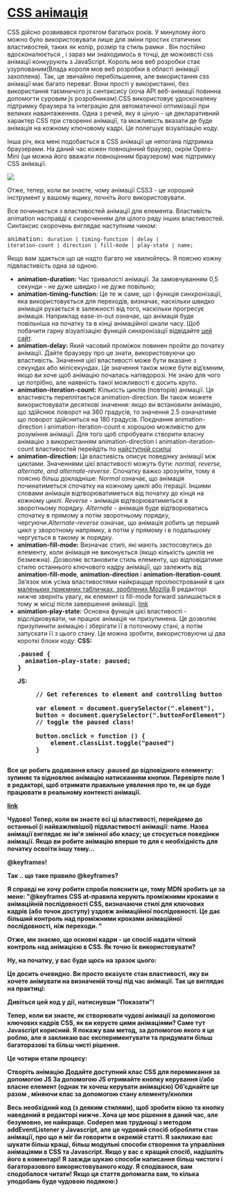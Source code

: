 # <a href="https://codeburst.io/learning-css-animations-with-a-touch-of-javascript-985a2404dc5e">CSS анімація</a>
CSS дійсно розвивався протягом багатьох років. У минулому його можно було використовувати лише для зміни простих статичних властивостей, таких як колір, розмір та стиль рамки . Він постійно вдосконалюється , і зараз ми знаходимось в точці, де можоивсті css анімації конкурують з JavaScript. Король мов веб розробки стає узурпованим(Влада короля мов веб розробки  в області анімації захоплена). Так, це звичайно перебільшення, але використання css анімації має багато переваг. Вони прості у використанні, без використання  таємничого js синтаксису (хоча API веб-анімації  повинна допомогти суровим js розробникам).CSS використовує удосконалену підтримку браузера та інтеграцію для автоматичної оптимізації при великих навантаженнях. Одна з речей, яку я ціную - це декларативний характер CSS при створенні анімації, та можливість вказати де буде анімація на кожному ключовому кадрі. Це полегшує візуалізацію коду.

Інша річ, яка мені подобається в CSS анімації це непогана підтримка браузерами. На даний час кожен повноцінний браузер, окрім Opera-Mini (ци можна його вважати повноцінним браузером) має підтримку СSS анімації.

<img class="progressiveMedia-image js-progressiveMedia-image" data-src="https://cdn-images-1.medium.com/max/800/1*-h8ZRKUONNb5iMegkGDzXw.png" src="https://cdn-images-1.medium.com/max/800/1*-h8ZRKUONNb5iMegkGDzXw.png">

Отже, тепер, коли ви знаєте, чому анімації CSS3 - це хороший інструмент у вашому ящику, почніть його використовувати.

Все починається з властивостей анімації для елемента. Властивість animation насправді є скороченням для цілого ряду інших властивостей. Синтаксис скорочень виглядає наступним чином:

<pre name="c932" id="c932" class="graf graf--pre graf-after--p">animation: <code class="markup--code markup--pre-code">duration | timing-function | delay | <br>iteration-count | direction | fill-mode | play-state | name;</code></pre>

Якщо вам здається що це надто багато не хвилюйтесь. Я поясню кожну підвластивість одна за одною.

<ul>
  <li>
    <b>animation-duration:</b>
    Час тривалості анімації. За замовчуванням 0,5 секунди - не дуже швидко і не дуже повільно;</li>
  <li>
    <b>animation-timing-function:</b> 
    Це те ж саме, що і функція синхронізації, яка використовується для переходів, визначає, наскільки швидко анімація рухається в   залежності від того, наскільки прогресує анімація. Наприклад  ease-in-out означає, що анімація буде повільніша на початку та в кінці анімаційної шкали часу. Щоб побачити  гарну візуалізацію функцій синхронізації відвідайте <a href="http://easings.net/uk">цей сайт</a>.
  </li>
  <li>
    <b>animation-delay:</b>
    Який часовий проміжок повинен пройти до початку анімації. Дайте браузеру про це знати, використовуючи цю властивість. Значення цієї властивості може бути вказане з секундах або мілісекундах. Це значення також може бути від’ємним, якщо ви хоче щоб анімацію почалась напівдорозі. Не знаю для чого це потрібно, але наявність такої можливості є досить круто.
</li>
  <li>
    <b>animation-iteration-count:</b>
    Кількість циклів (повторів) анімації. Ця  властивість переплітається animation-direction. Ви також можете використовувати десяткові     значення: якщо ви встановили анімацію, що здійснює поворот на 360 градусів, то значення 2.5 означатиме що поворот здійсниться на 180     градусів. Поєднання animation-direction і animation-iteration-count є хорошою можливістю для розуміння анімації. Для того щоб           спробувати створити власну анімацію з використанням animation-direction і animation-iteration-count властивостей перейдіть по           <a href="https://codepen.io/afrench53198/embed/preview/bLYXLR?default-tabs=css%2Cresult&embed-version=2&height=600&host=https%3A%2F%2Fcodepen.io&referrer=https%3A%2F%2Fcodeburst.io%2Fmedia%2F38f4970a90124d3303602c8e4b0e4e8c%3FpostId%3D985a2404dc5e&slug-hash=bLYXLR"v target="_blank">найступній ссилці</a>
  </li>
  <li>
    <b>animation-direction:</b>
     Ця властивість описує поведінку анімації між циклами. Значеннями цієї властивості можуть бути: <i>normal, reverse, alternate, and        alternate-reverse</i>. Спочатку важко зрозуміти, тому я поясню більш докладніше: <i>Normal</i> означає, що анімація починатиметься      спочатку на кожному циклі або ітерації. Іншими словами анімація відтворюватиметься від початку до кінця на кожному циклі.                <i>Reverse</i> - анімація відтворюватиметься в зворотньому порядку. <i>Alternate</i> - анімація буде відтворюватись спочатку в          прямому а потім зворотньому порядку, чергуючи.<i>Alternate-reverse</i>  означає, що анімація робить це перший цикл у зворотному          напрямку, а потім у прямому і в подальшому чергується в такому ж порядку.
  </li>
  <li>
    <b>animation-fill-mode:</b>
    Визначає стилі, які мають застосовутись до елементу, коли анімація не виконується (якщо кількість циклів не безмежна). Дозволяє         встановити стиль елементу, що відповідатиме стилю останнього ключового кадру анімації, що залежить вiд <b>animation-fill-mode</b>,       <b>animation-direction</b> i <b>animation-iteration-count</b>. Зв’язок між усіма властивостями найкращще проілюстрований в цих <a       href="https://developer.mozilla.org/en-US/docs/Web/CSS/animation-fill-mode"> маленьких приємних табличках, зроблених Mozilla</a>.В       редакторі нижче зверніть увагу, як елемент із fill-mode forward залишається в тому ж  місці після завершення анімації.
    <a href="https://codepen.io/afrench53198/embed/preview/bLYXLR?default-tabs=css%2Cresult&embed-version=2&height=600&host=https%3A%2F%2Fcodepen.io&referrer=https%3A%2F%2Fcodeburst.io%2Fmedia%2F38f4970a90124d3303602c8e4b0e4e8c%3FpostId%3D985a2404dc5e&slug-hash=bLYXLR">link</a>
  </li>
  <li>
    <b>animation-play-state:</b>
    Основна функція цієї властивості -  відслідковувати, чи працює анімація чи призупинена. Це дозволяє призупинити анімацію і зберігати     її в поточному стані, а потім запускати її з цього стану. Це можна зробити, використовуючи ці два короткі блоки коду:
    <b>CSS:<b>
    <pre>.paused {<br>  animation-play-state: paused;<br>}</pre>
    <b>JS:</b>
    <pre name="4e4d" id="4e4d" class="graf graf--pre graf-after--p">
     // Get references to element and controlling button<br>
     var element = document.querySelector(".element"),
     button = document.querySelector(".buttonForElement");
     // toggle the paused class! <br>
     button.onclick = function () {
         element.classList.toggle("paused")
     }
     </pre>
  </li>
</ul>
  
  Все це робить додавання класу .paused до відповідного елементу: зупиняє та відновлює анімацію натисканням кнопки. Перевірте поле 1 в редакторі, щоб отримати правильне уявлення про те, як це буде працювати в реальному контексті анімації.
  
 <a href="https://codepen.io/afrench53198/embed/preview/EQKyWL?default-tabs=css%2Cresult&embed-version=2&height=600&host=https%3A%2F%2Fcodepen.io&referrer=https%3A%2F%2Fcodeburst.io%2Fmedia%2F8edddeb361e2ed32080603becfb5c540%3FpostId%3D985a2404dc5e&slug-hash=EQKyWL">link</a>
 
 Чудово! Тепер, коли ви знаєте всі ці властивості, перейдемо до останньої (і найважливішої) підвластивості анімації: name.
Назва анімації виглядає як ім'я змінної або класу; це стосується поведінки анімації. Якщо ви робите анімацію вперше то для є необхідність для початку освоїти іншу тему…

@keyframes!

Так .. що таке правило @keyframes?

Я справді не хочу робити спроби пояснити це, тому MDN зробить це за мене:
"@keyframes CSS at-правила  керують проміжними кроками в анімаційній послідовності CSS, визначаючи стилі для ключових кадрів (або точок доступу) уздовж анімаційної послідовності. Це дає більший контроль над проміжними кроками анімаційної послідовності, ніж переходи. "

Отже, ми знаємо, що основні кадри - це спосіб надати чіткий контроль над анімацією в CSS. Як точно їх використовувати?

Ну, на  початку, у вас буде щось на зразок цього:


Це досить очевидно. Ви просто вказуєте стан властивості, яку ви хочете анімувати на визначеній точці під час анімації. Так це виглядає на практиці:


Дивіться цей код у дії, натиснувши "Показати"!

Тепер, коли ви знаєте, як створювати чудові анімації за допомогою ключових кадрів CSS, як ви керуєте цими анімаціями? Саме тут Javascript корисний.
Я покажу вам метод, за допомогою якого я це роблю, але я закликаю вас експериментувати та придумати більш багаторазові та більш чисті рішення. 

Це чотири етапи процесу:

Створіть анімацію
Додайте доступний клас CSS для перемикання за допомогою JS
За допомогою JS отримайте кнопку керування і/або власне елемент (однак ти хочеш керувати анімацією)
Об’єднайте це разом , міняючи клас за допомогою стану елементу/кнопки

Весь необхідний код (з деяким стилями), щоб зробити вікно та кнопку наведений в редакторі нижче.
Хоча це моє рішення в даний час, але безумовно, не найкраще. Codepen мав труднощі з методом addEventListener у Javascript, але це чудовий спосіб обробляти стан анімації, про що я міг би говорити в окремій статті. Я закликаю вас шукати більш кращі, більш модульні способи створення та управління анімаціями в CSS та Javascript. Якщо у вас є кращий спосіб, надішліть його в коментарі! Я завжди шукаю способи написання більш чистого і багаторазового використовуваного коду. Я сподіваюся, вам сподобалося читати! Якщо ця стаття допомагла вам, то кілька уподобань буде чудовою подякою:)

